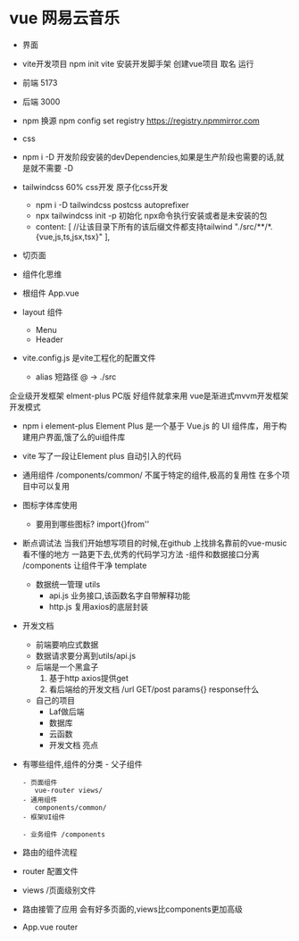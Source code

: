 # vue 网易云音乐

- 界面
 - vite开发项目
 npm init vite 安装开发脚手架 创建vue项目 取名 运行 
 - 前端
  5173
 - 后端
  3000
 - npm 换源
    npm config set registry https://registry.npmmirror.com

 - css
 - npm i -D 开发阶段安装的devDependencies,如果是生产阶段也需要的话,就是就不需要 -D
 - tailwindcss 60% css开发 原子化css开发
   - npm i -D tailwindcss postcss autoprefixer
   - npx tailwindcss init -p 初始化
    npx命令执行安装或者是未安装的包
   -  content: [
    //让该目录下所有的该后缀文件都支持tailwind
    "./src/**/*.{vue,js,ts,jsx,tsx}"
  ],
 - 切页面
 - 组件化思维
  - 根组件 App.vue
  - layout 组件
    - Menu
    - Header
    
 - vite.config.js 是vite工程化的配置文件
    - alias 短路径
     @ -> ./src 

企业级开发框架 elment-plus PC版
   好组件就拿来用
   vue是渐进式mvvm开发框架开发模式
- npm i element-plus
   Element Plus 是一个基于 Vue.js 的 UI 组件库，用于构建用户界面,饿了么的ui组件库
- vite 写了一段让Element plus 自动引入的代码
- 通用组件
   /components/common/
   不属于特定的组件,极高的复用性 在多个项目中可以复用

- 图标字体库使用
   - 要用到哪些图标?
      import{}from''

- 断点调试法
   当我们开始想写项目的时候,在github 上找排名靠前的vue-music 看不懂的地方 一路更下去,优秀的代码学习方法
   -组件和数据接口分离 /components
      让组件干净 template
   - 数据统一管理 utils
      - api.js
      业务接口,该函数名字自带解释功能
      - http.js
         复用axios的底层封装
- 开发文档
   - 前端要响应式数据
   - 数据请求要分离到utils/api.js
   - 后端是一个黑盒子
      1. 基于http
         axios提供get
      2. 看后端给的开发文档
         /url GET/post params{}
         response什么
   - 自己的项目
     - Laf做后端
      - 数据库
      - 云函数
      - 开发文档 亮点

- 有哪些组件,组件的分类
      - 父子组件

      - 页面组件
         vue-router views/
      - 通用组件
         components/common/
      - 框架UI组件

      - 业务组件 /components
- 路由的组件流程
 - router 配置文件
 - views /页面级别文件
 - 路由接管了应用
   会有好多页面的,views比components更加高级
 - App.vue router